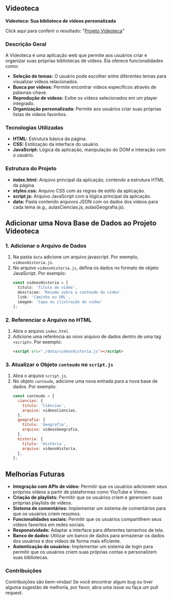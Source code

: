 ## Videoteca

**Videoteca: Sua biblioteca de vídeos personalizada**

Click aqui para conferir o resultado: "[Projeto Videoteca](https://rodrigoms.github.io/videoteca/)"


### Descrição Geral

A Videoteca é uma aplicação web que permite aos usuários criar e organizar suas próprias bibliotecas de vídeos. Ela oferece funcionalidades como:

* **Seleção de temas:** O usuário pode escolher entre diferentes temas para visualizar vídeos relacionados.
* **Busca por vídeos:** Permite encontrar vídeos específicos através de palavras-chave.
* **Reprodução de vídeos:** Exibe os vídeos selecionados em um player integrado.
* **Organização personalizada:** Permite aos usuários criar suas próprias listas de vídeos favoritos.

### Tecnologias Utilizadas

* **HTML:** Estrutura básica da página.
* **CSS:** Estilização da interface do usuário.
* **JavaScript:** Lógica da aplicação, manipulação do DOM e interação com o usuário.

### Estrutura do Projeto

* **index.html:** Arquivo principal da aplicação, contendo a estrutura HTML da página.
* **styles.css:** Arquivo CSS com as regras de estilo da aplicação.
* **script.js:** Arquivo JavaScript com a lógica principal da aplicação.
* **data:** Pasta contendo arquivos JSON com os dados dos vídeos para cada tema (e.g., aulasCiencias.js, aulasGeografia.js).

## Adicionar uma Nova Base de Dados ao Projeto Videoteca

### 1. Adicionar o Arquivo de Dados

1. Na pasta `data` adicione um arquivo javascript. Por exemplo, `videosHistoria.js`.
2. No arquivo `videosHistoria.js`, defina os dados no formato de objeto JavaScript. Por exemplo:
    ```javascript
    const videosHistoria = [
      titulo: 'Titulo do video',
      descricao: 'Resumo sobre o conteudo do vídeo'
      link: 'Caminho ou URL',
      imagem: 'Capa ou ilistração do video'
    ];
    ```

### 2. Referenciar o Arquivo no HTML

1. Abra o arquivo `index.html`.
2. Adicione uma referência ao novo arquivo de dados dentro de uma tag `<script>`. Por exemplo:
    ```html
    <script src="./data/videosHistoria.js"></script>
    ```

### 3. Atualizar o Objeto `conteudo` no `script.js`

1. Abra o arquivo `script.js`.
2. No objeto `conteudo`, adicione uma nova entrada para a nova base de dados. Por exemplo:
    ```javascript
    const conteudo = {
      ciencias: {
        titulo: 'Ciências',
        arquivo: videosCiencias,
      },
      geografia: {
        titulo: 'Geografia',
        arquivo: videosGeografia,
      },
      historia: {
        titulo: 'História',
        arquivo: videosHistoria,
      },
    };
    ```

## Melhorias Futuras

* **Integração com APIs de vídeo:** Permitir que os usuários adicionem seus próprios vídeos a partir de plataformas como YouTube e Vimeo.
* **Criação de playlists:** Permitir que os usuários criem e gerenciem suas próprias playlists de vídeos.
* **Sistema de comentários:** Implementar um sistema de comentários para que os usuários criem resumos.
* **Funcionalidades sociais:** Permitir que os usuários compartilhem seus vídeos favoritos em redes sociais.
* **Responsividade:** Adaptar a interface para diferentes tamanhos de tela.
* **Banco de dados:** Utilizar um banco de dados para armazenar os dados dos usuários e dos vídeos de forma mais eficiente.
* **Autenticação de usuários:** Implementar um sistema de login para permitir que os usuários criem suas próprias contas e personalizem suas bibliotecas.

### Contribuições

Contribuições são bem-vindas! Se você encontrar algum bug ou tiver alguma sugestão de melhoria, por favor, abra uma issue ou faça um pull request.

